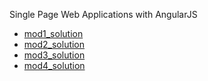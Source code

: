 Single Page Web Applications with AngularJS

- [mod1_solution](https://ashcyber.github.io/coursera-AngularJS/mod1_solution/index.html)
- [mod2_solution](https://ashcyber.github.io/coursera-AngularJS/mod2_solution/index.html)
- [mod3_solution](https://ashcyber.github.io/coursera-AngularJS/mod3_solution/index.html)
- [mod4_solution](https://ashcyber.github.io/coursera-AngularJS/mod4_solution/index.html#/)
